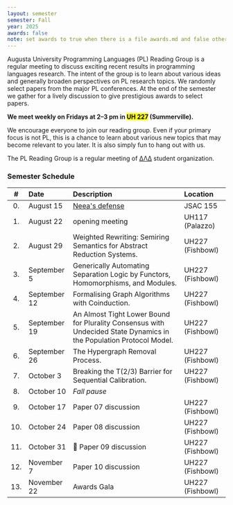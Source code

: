```yaml
---
layout: semester
semester: Fall
year: 2025
awards: false
note: set awards to true when there is a file awards.md and false otherwise
---
```


Augusta University Programming Languages (PL) Reading Group is a regular
meeting to discuss exciting recent results in programming languages research.
The intent of the group is to learn about various ideas and generally broaden
perspectives on PL research topics. We randomly select papers from the major
PL conferences. At the end of the semester we gather for a lively discussion
to give prestigious awards to select papers.

**We meet weekly on Fridays at 2–3 pm in <mark>UH 227</mark> (Summerville).**

We encourage everyone to join our reading group. Even if your primary focus
is not PL, this is a chance to learn about various new topics that may become
relevant to you later. It is also simply fun to hang out with us.

The PL Reading Group is a regular meeting of
[ΔΛΔ](https://augusta.presence.io/organization/delta-lambda-delta) student
organization.

### Semester Schedule



| \#  | Date         | Description            | Location         |
|:---:|:-------------|:-----------------------|:-----------------|
| 0.  | August 15    | [Neea's defense][1]    | JSAC 155         |
| 1.  | August 22    | opening meeting        | UH117 (Palazzo)  |
| 2.  | August 29    | Weighted Rewriting: Semiring Semantics for Abstract Reduction Systems.    | UH227 (Fishbowl) |
| 3.  | September 5  | Generically Automating Separation Logic by Functors, Homomorphisms, and Modules.    | UH227 (Fishbowl) |
| 4.  | September 12 | Formalising Graph Algorithms with Coinduction.    | UH227 (Fishbowl) |
| 5.  | September 19 | An Almost Tight Lower Bound for Plurality Consensus with Undecided State Dynamics in the Population Protocol Model.    | UH227 (Fishbowl) |
| 6.  | September 26 | The Hypergraph Removal Process.    | UH227 (Fishbowl) |
| 7.  | October 3    | Breaking the T(2/3) Barrier for Sequential Calibration.    | UH227 (Fishbowl) |
| 8.  | October 10   | _Fall pause_           |                  |
| 9.  | October 17   | Paper 07 discussion    | UH227 (Fishbowl) |
| 10. | October 24   | Paper 08 discussion    | UH227 (Fishbowl) |
| 11. | October 31   | 🎃 Paper 09 discussion | UH227 (Fishbowl) |
| 12. | November 7   | Paper 10 discussion    | UH227 (Fishbowl) |
| 13. | November 22  | Awards Gala            | UH227 (Fishbowl) |

[1]: https://augusta.presence.io/event/neeas-dissertation-defense

